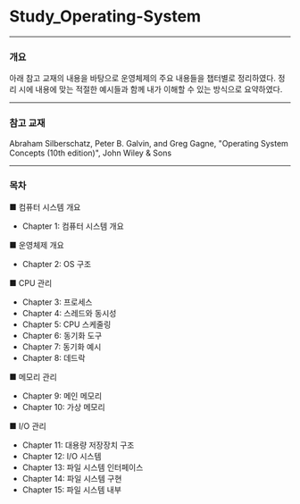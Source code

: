 # Study_Operating-System

---

### 개요
아래 참고 교재의 내용을 바탕으로 운영체제의 주요 내용들을 챕터별로 정리하였다. 정리 시에 내용에 맞는 적절한 예시들과 함께 내가 이해할 수 있는 방식으로 요약하였다.

---

### 참고 교재
Abraham Silberschatz, Peter B. Galvin, and Greg Gagne, "Operating System Concepts (10th edition)", John Wiley & Sons

---

### 목차
■ 컴퓨터 시스템 개요
  - Chapter 1: 컴퓨터 시스템 개요

■ 운영체제 개요
  - Chapter 2: OS 구조

■ CPU 관리 
  - Chapter 3: 프로세스
  - Chapter 4: 스레드와 동시성 
  - Chapter 5: CPU 스케줄링
  - Chapter 6: 동기화 도구
  - Chapter 7: 동기화 예시
  - Chapter 8: 데드락

■ 메모리 관리 
  - Chapter 9: 메인 메모리 
  - Chapter 10: 가상 메모리

■ I/O 관리 
  - Chapter 11: 대용량 저장장치 구조
  - Chapter 12: I/O 시스템
  - Chapter 13: 파일 시스템 인터페이스
  - Chapter 14: 파일 시스템 구현 
  - Chapter 15: 파일 시스템 내부
